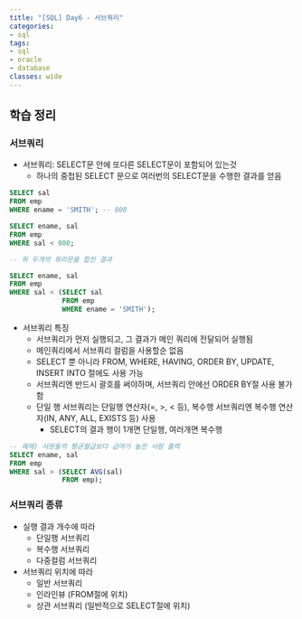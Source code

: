 ```yaml
---
title: "[SQL] Day6 - 서브쿼리"
categories:
- sql
tags:
- sql
- oracle
- database
classes: wide
---
```



## 학습 정리

### 서브쿼리

- 서브쿼리: SELECT문 안에 또다른 SELECT문이 포함되어 있는것
	- 하나의 중첩된 SELECT 문으로 여러번의 SELECT문을 수행한 결과를 얻음

```sql
SELECT sal
FROM emp
WHERE ename = 'SMITH'; -- 800

SELECT ename, sal
FROM emp
WHERE sal < 800;

-- 위 두개의 쿼리문을 합친 결과

SELECT ename, sal
FROM emp
WHERE sal < (SELECT sal
             FROM emp
             WHERE ename = 'SMITH');
```

- 서브쿼리 특징
	- 서브쿼리가 먼저 실행되고, 그 결과가 메인 쿼리에 전달되어 실행됨
	- 메인쿼리에서 서브쿼리 컬럼을 사용할순 없음
	- SELECT 뿐 아니라 FROM, WHERE, HAVING, ORDER BY, UPDATE, INSERT INTO 절에도 사용 가능
	- 서브쿼리엔 반드시 괄호를 써야하며, 서브쿼리 안에선 ORDER BY절 사용 불가함
	- 단일 행 서브쿼리는 단일행 연산자(=, >, < 등), 복수행 서브쿼리엔 복수행 연산자(IN, ANY, ALL, EXISTS 등) 사용
		- SELECT의 결과 행이 1개면 단일행, 여러개면 복수행

```sql
-- 예제) 사원들의 평균월급보다 급여가 높은 사람 출력
SELECT ename, sal
FROM emp
WHERE sal > (SELECT AVG(sal)
             FROM emp);
```

### 서브쿼리 종류

- 실행 결과 개수에 따라
	- 단일행 서브쿼리
	- 복수행 서브쿼리
	- 다중컬럼 서브쿼리
- 서브쿼리 위치에 따라
	- 일반 서브쿼리
	- 인라인뷰 (FROM절에 위치)
	- 상관 서브쿼리 (일반적으로 SELECT절에 위치)
